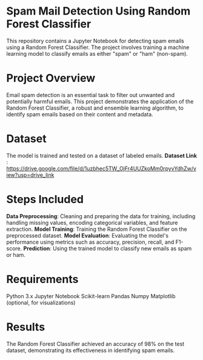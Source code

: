# Spam Mail Detection Using Random Forest Classifier
This repository contains a Jupyter Notebook for detecting spam emails using a Random Forest Classifier. The project involves training a machine learning model to classify emails as either "spam" or "ham" (non-spam).

# Project Overview
Email spam detection is an essential task to filter out unwanted and potentially harmful emails. This project demonstrates the application of the Random Forest Classifier, a robust and ensemble learning algorithm, to identify spam emails based on their content and metadata.

# Dataset
The model is trained and tested on a dataset of labeled emails.
**Dataset Link** : https://drive.google.com/file/d/1uzbhec5TW_OjFr4UUZkoMm0rpyvYdhZw/view?usp=drive_link

# Steps Included
**Data Preprocessing**: Cleaning and preparing the data for training, including handling missing values, encoding categorical variables, and feature extraction.
**Model Training**: Training the Random Forest Classifier on the preprocessed dataset.
**Model Evaluation**: Evaluating the model's performance using metrics such as accuracy, precision, recall, and F1-score.
**Prediction**: Using the trained model to classify new emails as spam or ham.

# Requirements
Python 3.x
Jupyter Notebook
Scikit-learn
Pandas
Numpy
Matplotlib (optional, for visualizations)

# Results
The Random Forest Classifier achieved an accuracy of 98% on the test dataset, demonstrating its effectiveness in identifying spam emails.
